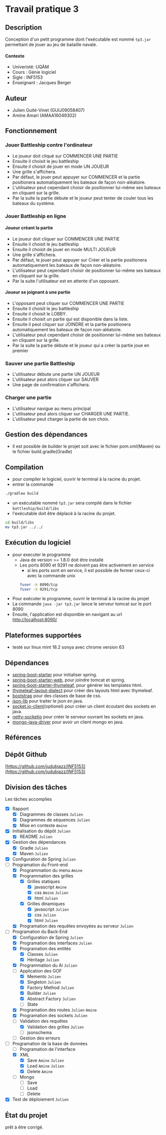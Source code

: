 # Travail pratique 3

## Description

Conception d'un petit programme dont l'exécutable est nommé `tp3.jar` permettant de jouer au jeu de bataille navale.

#### Contexte
* Univeristé: UQÀM
* Cours : Génie logiciel
* Sigle : INF5153
* Enseignant : Jacques Berger

## Auteur

- Julien Guité-Vinet  (GUIJ09058407)
- Amine Amari (AMAA16049302)

## Fonctionnement

### Jouer Battleship contre l'ordinateur
- Le joueur doit cliqué sur COMMENCER UNE PARTIE  
- Ensuite il choisit le jeu battleship  
- Ensuite il choisit de jouer en mode UN JOUEUR  
- Une grille s'affichera.  
- Par défaut, le jouer peut appuyer sur COMMENCER et la partie positionera automatiquement les bateaux de façon non-aléatoire.  
- L'utilisateur peut cependant choisir de positionner lui-même ses bateaux en cliquant sur la grille.  
- Par la suite la partie débute et le joueur peut tenter de couler tous les bateaux du système. 

### Jouer Battleship en ligne
#### Joueur créant la partie
- Le joueur doit cliquer sur COMMENCER UNE PARTIE   
- Ensuite il choisit le jeu battleship  
- Ensuite il choisit de jouer en mode MULTI JOUEUR  
- Une grille s'affichera.  
- Par défaut, le jouer peut appuyer sur Créer et la partie positionera automatiquement les bateaux de façon non-aléatoire.  
- L'utilisateur peut cependant choisir de positionner lui-même ses bateaux en cliquant sur la grille.  
- Par la suite l'utilisateur est en attente d'un opposant.  

#### Joueur se joignant à une partie
- L'opposant peut cliquer sur COMMENCER UNE PARTIE  
- Ensuite il choisit le jeu battleship  
- Ensuite il choisit le LOBBY.  
- Ensuite il choisit un partie qui est disponible dans la liste.  
- Ensuite il peut cliquer sur JOINDRE et la partie positionera automatiquement les bateaux de façon non-aléatoire.  
- L'utilisateur peut cependant choisir de positionner lui-même ses bateaux en cliquant sur la grille.  
- Par la suite la partie débute et le joueur qui a créer la partie joue en premier 

### Sauver une partie Battleship

- L'utilisateur débute une partie UN JOUEUR  
- L'utilisateur peut alors cliquer sur SAUVER  
- Une page de confirmation s'affichera.

### Charger une partie

- L'utilisateur navigue au menu principal  
- L'utilisateur peut alors cliquer sur CHARGER UNE PARTIE.  
- L'utilisateur peut charger la partie de son choix.  


## Gestion des dépendances
- Il est possible de builder le projet soit avec le fichier pom.xml(Maven) ou le fichier build.gradle(Gradle)

## Compilation
- pour compiler le logiciel, ouvrir le terminal à la racine du projet.
- entrer la commande 
``` sh
./gradlew build
```
- un exécutable nommé `tp3.jar` sera compilé dans le fichier `battleship/build/libs`
- l'exécutable doit être déplacé à la racine du projet.

```sh
cd build/libs
mv tp3.jar ../../
```

## Exécution du logiciel
- pour executer le programme 
    * Java de version >= 1.8.0 doit être installé 
    * Les ports 8090 et 9291 ne doivent pas être activement en service
        * si les ports sont en service, il est possible de fermer ceux-ci avec la commande unix
        ``` sh
        fuser -k 8090/tcp
        fuser -k 9291/tcp
        ```
- Pour exécuter le programme, ouvrir le terminal à la racine du projet
- La commande `java -jar tp3.jar` lance le serveur tomcat sur le port 8090
- Ensuite, l'application est disponible en navigant au url [http://localhost:8090/](http://localhost:8090/)


## Plateformes supportées

- testé sur linux mint 18.2 sonya avec chrome version 63 

## Dépendances

- [spring-boot-starter](https://mvnrepository.com/artifact/org.springframework.boot/spring-boot-starter) pour initialiser spring.
- [spring-boot-starter-web](https://mvnrepository.com/artifact/org.springframework.boot/spring-boot-starter-web), pour joindre tomcat et spring.
- [spring-boot-starter-thymeleaf](https://mvnrepository.com/artifact/org.springframework.boot/spring-boot-starter-thymeleaf), pour générer les templates html.
- [thymeleaf-layout-dialect](https://mvnrepository.com/artifact/nz.net.ultraq.thymeleaf/thymeleaf-layout-dialect) pour créer des layouts html avec thymeleaf.
- [bootstrap](https://mvnrepository.com/artifact/org.webjars/bootstrap) pour des classes de base de css.
- [json-lib](https://mvnrepository.com/artifact/net.sf.json-lib/json-lib) pour traiter le json en java.
- [socket.io-client](https://mvnrepository.com/artifact/io.socket/socket.io-client)(optionel) pour créer un client écoutant des sockets en java.
- [netty-socketio](https://mvnrepository.com/artifact/com.corundumstudio.socketio/netty-socketio) pour créer le serveur ouvrant les sockets en java.
- [mongo-java-driver](https://mvnrepository.com/artifact/org.mongodb) pour avoir un client mongo en java.


## Références

## Dépôt Github
[https://github.com/judubjazz/INF5153](https://github.com/judubjazz/INF5153)
## Division des tâches

Les tâches accomplies
- [X] Rapport 
   - [X] Diagrammes de classes ```Julien```
   - [X] Diagrammes de séquences ```Julien```
   - [X] Mise en contexte ```Amine```
- [X] Initialisation du dépôt ```Julien```
  - [X] README ```Julien```
- [X] Gestion des dépendances
  - [X] Gradle ```Julien```
  - [X] Maven ```Julien```  
- [X] Configuration de Spring ```Julien```
- [ ] Programation du Front-end 
  - [X] Programmation du menu ```Amine```
  - [X] Programmation des grilles
    - [X] Grilles statiques
      - [X] javascript ```Amine```
      - [X] css ```Amine``` ```Julien```
      - [X] html ```Julien```
    - [X] Grilles dinamiques  
      - [X] javascript ```Julien```
      - [X] css ```Julien```
      - [X] html ```Julien```
  - [X] Programation des requêtes envoyées au serveur ```Julien```
- [ ] Programation du Back-End
  - [X] Configuration de Spring ```Julien```
  - [X] Programation des interfaces ```Julien```
  - [X] Programation des entités
    - [X] Classes ```Julien```
    - [X] Héritage ```Julien```
  - [X] Programmation du Ai ```Julien```
  - [ ] Application des GOF
    - [X] Memento ```Julien```
    - [X] Singleton ```Julien```
    - [X] Factory Method ```Julien```
    - [X] Builder ```Julien```
    - [X] Abstract Factory ```Julien```
    - [ ] State
  - [X] Programation des routes ```Julien```   ```Amine```
  - [X] Programation des sockets ```Julien```
  - [ ] Validation des requêtes
    - [X] Validation des grilles ```Julien```
    - [ ] jsonschema
  - [ ] Gestion des erreurs
- [ ] Programation de la base de données
  - [ ] Programation de l'interface
  - [X] XML
    - [X] Save ```Amine``` ```Julien```
    - [X] Load ```Amine``` ```Julien```
    - [X] Delete ```Amine```
  - [ ] Mongo
    - [ ] Save
    - [ ] Load
    - [ ] Delete
- [X] Test de déploiement ```Julien```    
    
## État du projet
prêt à être corrigé.
